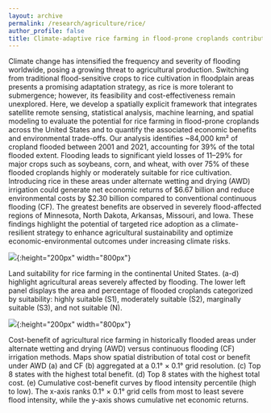 ```yaml
---
layout: archive
permalink: /research/agriculture/rice/
author_profile: false
title: Climate-adaptive rice farming in flood-prone croplands contributes to economic benefits and environmental sustainability
---
```


Climate change has intensified the frequency and severity of flooding worldwide, posing a growing threat to agricultural production. Switching from traditional flood-sensitive crops to rice cultivation in floodplain areas presents a promising adaptation strategy, as rice is more tolerant to submergence; however, its feasibility and cost-effectiveness remain unexplored. Here, we develop a spatially explicit framework that integrates satellite remote sensing, statistical analysis, machine learning, and spatial modeling to evaluate the potential for rice farming in flood-prone croplands across the United States and to quantify the associated economic benefits and environmental trade-offs. Our analysis identifies ~84,000 km² of cropland flooded between 2001 and 2021, accounting for 39% of the total flooded extent. Flooding leads to significant yield losses of 11–29% for major crops such as soybeans, corn, and wheat, with over 75% of these flooded croplands highly or moderately suitable for rice cultivation. Introducing rice in these areas under alternate wetting and drying (AWD) irrigation could generate net economic returns of $6.67 billion and reduce environmental costs by $2.30 billion compared to conventional continuous flooding (CF). The greatest benefits are observed in severely flood-affected regions of Minnesota, North Dakota, Arkansas, Missouri, and Iowa. These findings highlight the potential of targeted rice adoption as a climate-resilient strategy to enhance agricultural sustainability and optimize economic-environmental outcomes under increasing climate risks.

![](https://thutyecology.github.io/images/rice-suitability.jpg){:height="200px" width="800px"}

Land suitability for rice farming in the continental United States. (a-d) highlight agricultural areas severely affected by flooding. The lower left panel displays the area and percentage of flooded croplands categorized by suitability: highly suitable (S1), moderately suitable (S2), marginally suitable (S3), and not suitable (N).


![](https://thutyecology.github.io/images/rice-cost-benefit.jpg){:height="200px" width="800px"}

Cost-benefit of agricultural rice farming in historically flooded areas under alternate wetting and drying (AWD) versus continuous flooding (CF) irrigation methods. Maps show spatial distribution of total cost or benefit under AWD (a) and CF (b) aggregated at a 0.1° × 0.1° grid resolution. (c) Top 8 states with the highest total benefit. (d) Top 8 states with the highest total cost. (e) Cumulative cost-benefit curves by flood intensity percentile (high to low). The x-axis ranks 0.1° × 0.1° grid cells from most to least severe flood intensity, while the y-axis shows cumulative net economic returns.
